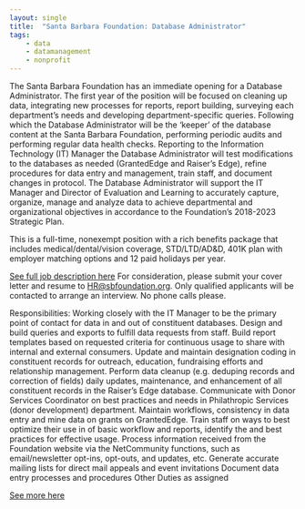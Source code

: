 ```yaml
---
layout: single
title:  "Santa Barbara Foundation: Database Administrator"
tags: 
    - data
    - datamanagement
    - nonprofit
---
```


The Santa Barbara Foundation has an immediate opening for a Database Administrator. The first year of the position will be focused on cleaning up data, integrating new processes for reports, report building, surveying each department’s needs and developing department-specific queries. Following which the Database Administrator will be the ‘keeper’ of the database content at the Santa Barbara Foundation, performing periodic audits and performing regular data health checks. Reporting to the Information Technology (IT) Manager the Database Administrator will test modifications to the databases as needed (GrantedEdge and Raiser’s Edge), refine procedures for data entry and management, train staff, and document changes in protocol. The Database Administrator will support the IT Manager and Director of Evaluation and Learning to accurately capture, organize, manage and analyze data to achieve departmental and organizational objectives in accordance to the Foundation’s 2018-2023 Strategic Plan.

This is a full-time, nonexempt position with a rich benefits package that includes medical/dental/vision coverage, STD/LTD/AD&D, 401K plan with employer matching options and 12 paid holidays per year.

[See full job description here](https://www.sbfoundation.org/file/Job-Announcement-Database-Administrator.pdf)
For consideration, please submit your cover letter and resume to HR@sbfoundation.org. Only qualified applicants will be contacted to arrange an interview. No phone calls please.

Responsibilities:
Working closely with the IT Manager to be the primary point of contact for data in and out of constituent databases.
Design and build queries and exports to fulfill data requests from staff.
Build report templates based on requested criteria for continuous usage to share with internal and external consumers.
Update and maintain designation coding in constituent records for outreach, education, fundraising efforts and relationship management.
Perform data cleanup (e.g. deduping records and correction of fields) daily updates, maintenance, and enhancement of all constituent records in the Raiser’s Edge database.
Communicate with Donor Services Coordinator on best practices and needs in Philathropic Services (donor development) department.
Maintain workflows, consistency in data entry and mine data on grants on GrantedEdge.
Train staff on ways to best optimize their use in of basic workflow and reports, identify the and best practices for effective usage.
Process information received from the Foundation website via the NetCommunity functions, such as email/newsletter opt-ins, opt-outs, and updates, etc.
Generate accurate mailing lists for direct mail appeals and event invitations
Document data entry processes and procedures
Other Duties as assigned

[See more here](https://www.sbfoundation.org/about-us/careers)
	
